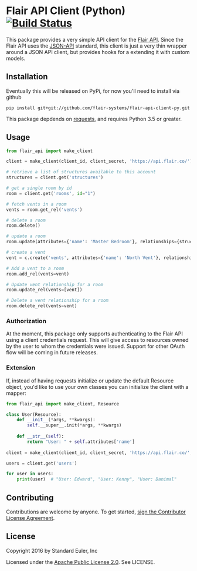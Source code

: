 Flair API Client (Python) [![Build Status](https://travis-ci.org/flair-systems/flair-api-client-py.svg?branch=master)](https://travis-ci.org/flair-systems/flair-api-client-py)
=========

This package provides a very simple API client for the [Flair API](https://api.flair.co/). Since the Flair API uses the [JSON-API](https://jsonapi.org) standard, this client is just a very thin wrapper around a JSON API client, but provides hooks for a extending it with custom models.

## Installation

Eventually this will be released on PyPi, for now you'll need to install via github

```
pip install git+git://github.com/flair-systems/flair-api-client-py.git
```

This package depdends on [requests](http://docs.python-requests.org/en/master/), and requires Python 3.5 or greater.

## Usage

```python
from flair_api import make_client

client = make_client(client_id, client_secret, 'https://api.flair.co/')

# retrieve a list of structures available to this account
structures = client.get('structures')

# get a single room by id
room = client.get('rooms', id="1")

# fetch vents in a room
vents = room.get_rel('vents')

# delete a room
room.delete()

# update a room
room.update(attributes={'name': 'Master Bedroom'}, relationships={structure=structures[0], vents=vents})

# create a vent
vent = c.create('vents', attributes={'name': 'North Vent'}, relationships={room=room})

# Add a vent to a room
room.add_rel(vents=vent)

# Update vent relationship for a room
room.update_rel(vents=[vent])

# Delete a vent relationship for a room
room.delete_rel(vents=vent)
```

### Authorization

At the moment, this package only supports authenticating to the Flair API using a client credentials request. This will give access to resources owned by the user to whom the credentials were issued. Support for other OAuth flow will be coming in future releases.

### Extension

If, instead of having requests initialize or update the default Resource object, you'd like to use your own classes you can initialize the client with a mapper:

```python
from flair_api import make_client, Resource

class User(Resource):
    def __init__(*args, **kwargs):
        self.__super__.init(*args, **kwargs)
        
    def __str__(self):
        return "User: " + self.attributes['name']
        
client = make_client(client_id, client_secret, 'https://api.flair.co/', mapper={'users': User})

users = client.get('users')

for user in users:
    print(user)  # "User: Edward", "User: Kenny", "User: Danimal"
```

## Contributing

Contributions are welcome by anyone. To get started, [sign the Contributor License Agreement](https://www.clahub.com/agreements/flair-systems/flair-api-client-py).

## License

Copyright 2016 by Standard Euler, Inc

Licensed under the [Apache Public License 2.0](http://www.apache.org/licenses/LICENSE-2.0). See LICENSE.
